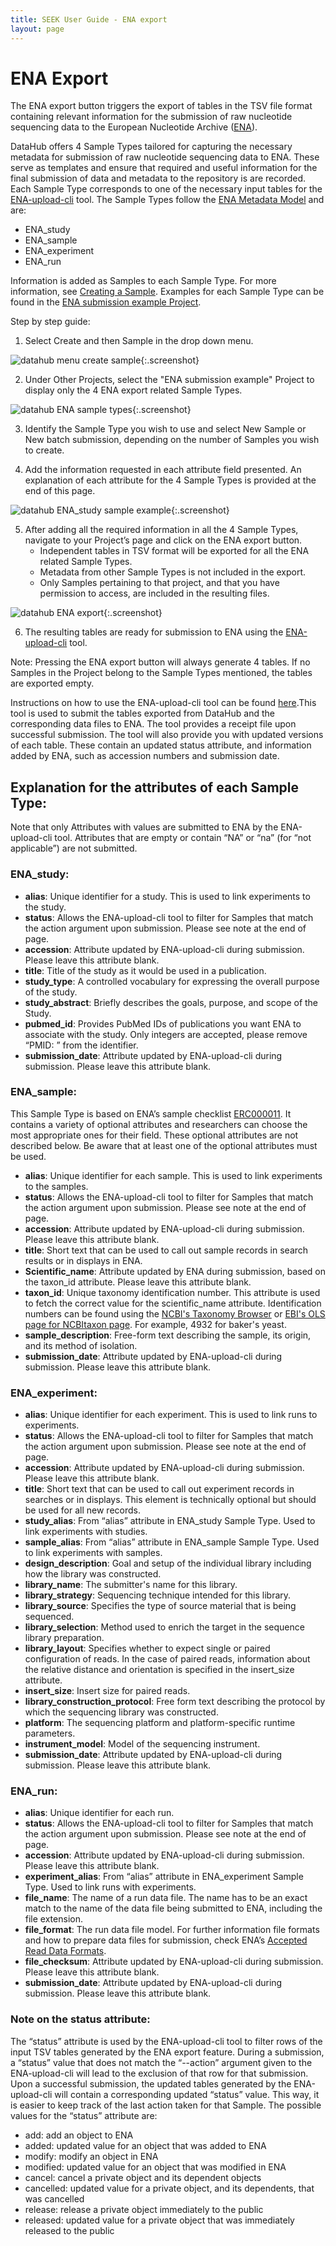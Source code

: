 ```yaml
---
title: SEEK User Guide - ENA export
layout: page
---
```


# ENA Export

The ENA export button triggers the export of tables in the TSV file format containing relevant information for the submission of raw nucleotide sequencing data to the European Nucleotide Archive ([ENA](https://www.ebi.ac.uk/ena/browser/home)).

DataHub offers 4 Sample Types tailored for capturing the necessary metadata for submission of raw nucleotide sequencing data to ENA. These serve as templates and ensure that required and useful information for the final submission of data and metadata to the repository is are recorded. Each Sample Type corresponds to one of the necessary input tables for the [ENA-upload-cli](https://github.com/usegalaxy-eu/ena-upload-cli) tool. The Sample Types follow the [ENA Metadata Model](https://ena-docs.readthedocs.io/en/latest/submit/general-guide/metadata.html) and are:
* ENA_study
* ENA_sample
* ENA_experiment
* ENA_run

Information is added as Samples to each Sample Type. For more information, see [Creating a Sample](create-sample.html). Examples for each Sample Type can be found in the [ENA submission example Project](https://datahub.test.elixir-belgium.org/projects/2).

Step by step guide:
1. Select Create and then Sample in the drop down menu.

![datahub menu create sample](/images/user-guide/datahub-test-create-sample.png){:.screenshot}

2. Under Other Projects, select the "ENA submission example" Project to display only the 4 ENA export related Sample Types.

![datahub ENA sample types](/images/user-guide/datahub-test-ENA-sample-types.png){:.screenshot}

3. Identify the Sample Type you wish to use and select New Sample or New batch submission, depending on the number of Samples you wish to create.

4. Add the information requested in each attribute field presented. An explanation of each attribute for the 4 Sample Types is provided at the end of this page.

![datahub ENA_study sample example](/images/user-guide/datahub-test-ENA-sample-ENA_study.png){:.screenshot}

5. After adding all the required information in all the 4 Sample Types, navigate to your Project’s page and click on the ENA export button.
   * Independent tables in TSV format will be exported for all the ENA related Sample Types.
   * Metadata from other Sample Types is not included in the export.
   * Only Samples pertaining to that project, and that you have permission to access, are included in the resulting files.

![datahub ENA export](/images/user-guide/datahub-test-ENA-export-button.png){:.screenshot}

6. The resulting tables are ready for submission to ENA using the [ENA-upload-cli](https://github.com/usegalaxy-eu/ena-upload-cli) tool.

Note: Pressing the ENA export button will always generate 4 tables. If no Samples in the Project belong to the Sample Types mentioned, the tables are exported empty.

Instructions on how to use the ENA-upload-cli tool can be found [here](https://github.com/usegalaxy-eu/ena-upload-cli).This tool is used to submit the tables exported from DataHub and the corresponding data files to ENA. The tool provides a receipt file upon successful submission. The tool will also provide you with updated versions of each table. These contain an updated status attribute, and information added by ENA, such as accession numbers and submission date.

## Explanation for the attributes of each Sample Type:
Note that only Attributes with values are submitted to ENA by the ENA-upload-cli tool. Attributes that are empty or contain “NA” or “na” (for “not applicable”) are not submitted.

### ENA_study:
* **alias**: Unique identifier for a study. This is used to link experiments to the study.
* **status**: Allows the ENA-upload-cli tool to filter for Samples that match the action argument upon submission. Please see note at the end of page. 
* **accession**: Attribute updated by ENA-upload-cli during submission. Please leave this attribute blank.
* **title**: Title of the study as it would be used in a publication.
* **study_type**: A controlled vocabulary for expressing the overall purpose of the study.
* **study_abstract**: Briefly describes the goals, purpose, and scope of the Study.
* **pubmed_id**: Provides PubMed IDs of publications you want ENA to associate with the study. Only integers are accepted, please remove “PMID: ” from the identifier.
* **submission_date**: Attribute updated by ENA-upload-cli during submission. Please leave this attribute blank.

### ENA_sample:
This Sample Type is based on ENA’s sample checklist [ERC000011](https://www.ebi.ac.uk/ena/browser/view/ERC000011). It contains a variety of optional attributes and researchers can choose the most appropriate ones for their field. These optional attributes are not described below. Be aware that at least one of the optional attributes must be used.
* **alias**: Unique identifier for each sample. This is used to link experiments to the samples.
* **status**: Allows the ENA-upload-cli tool to filter for Samples that match the action argument upon submission. Please see note at the end of page.
* **accession**: Attribute updated by ENA-upload-cli during submission. Please leave this attribute blank.
* **title**: Short text that can be used to call out sample records in search results or in displays in ENA.
* **Scientific_name**: Attribute updated by ENA during submission, based on the taxon_id attribute. Please leave this attribute blank.
* **taxon_id**: Unique taxonomy identification number. This attribute is used to fetch the correct value for the scientific_name attribute. Identification numbers can be found using the [NCBI's Taxonomy Browser](https://www.ncbi.nlm.nih.gov/Taxonomy/Browser/wwwtax.cgi) or [EBI's OLS page for NCBItaxon page](https://www.ebi.ac.uk/ols/ontologies/ncbitaxon). For example, 4932 for baker's yeast. 
* **sample_description**: Free-form text describing the sample, its origin, and its method of isolation.
* **submission_date**: Attribute updated by ENA-upload-cli during submission. Please leave this attribute blank.

### ENA_experiment:
* **alias**: Unique identifier for each experiment. This is used to link runs to experiments.
* **status**: Allows the ENA-upload-cli tool to filter for Samples that match the action argument upon submission. Please see note at the end of page.
* **accession**: Attribute updated by ENA-upload-cli during submission. Please leave this attribute blank.
* **title**: Short text that can be used to call out experiment records in searches or in displays. This element is technically optional but should be used for all new records.
* **study_alias**: From “alias” attribute in ENA_study Sample Type. Used to link experiments with studies.
* **sample_alias**: From “alias” attribute in ENA_sample Sample Type. Used to link experiments with samples.
* **design_description**: Goal and setup of the individual library including how the library was constructed.
* **library_name**: The submitter's name for this library.
* **library_strategy**: Sequencing technique intended for this library.
* **library_source**: Specifies the type of source material that is being sequenced.
* **library_selection**: Method used to enrich the target in the sequence library preparation.
* **library_layout**: Specifies whether to expect single or paired configuration of reads. In the case of paired reads, information about the relative distance and orientation is specified in the insert_size attribute.
* **insert_size**: Insert size for paired reads.
* **library_construction_protocol**: Free form text describing the protocol by which the sequencing library was constructed.
* **platform**: The sequencing platform and platform-specific runtime parameters.
* **instrument_model**: Model of the sequencing instrument.
* **submission_date**: Attribute updated by ENA-upload-cli during submission. Please leave this attribute blank.

### ENA_run:
* **alias**: Unique identifier for each run.
* **status**: Allows the ENA-upload-cli tool to filter for Samples that match the action argument upon submission. Please see note at the end of page.
* **accession**: Attribute updated by ENA-upload-cli during submission. Please leave this attribute blank.
* **experiment_alias**: From “alias” attribute in ENA_experiment Sample Type. Used to link runs with experiments.
* **file_name**: The name of a run data file. The name has to be an exact match to the name of the data file being submitted to ENA, including the file extension.
* **file_format**: The run data file model. For further information file formats and how to prepare data files for submission, check ENA’s [Accepted Read Data Formats](https://ena-docs.readthedocs.io/en/latest/submit/fileprep/reads.html#accepted-read-data-formats).
* **file_checksum**: Attribute updated by ENA-upload-cli during submission. Please leave this attribute blank.
* **submission_date**: Attribute updated by ENA-upload-cli during submission. Please leave this attribute blank.

### Note on the status attribute:
The “status” attribute is used by the ENA-upload-cli tool to filter rows of the input TSV tables generated by the ENA export feature. During a submission, a “status” value that does not match the “--action” argument given to the ENA-upload-cli will lead to the exclusion of that row for that submission.
Upon a successful submission, the updated tables generated by the ENA-upload-cli will contain a corresponding updated “status” value. This way, it is easier to keep track of the last action taken for that Sample. The possible values for the “status” attribute are:
* add: add an object to ENA
* added: updated value for an object that was added to ENA
* modify: modify an object in ENA
* modified: updated value for an object that was modified in ENA
* cancel: cancel a private object and its dependent objects
* cancelled: updated value for a private object, and its dependents, that was cancelled
* release: release a private object immediately to the public
* released: updated value for a private object that was immediately released to the public
